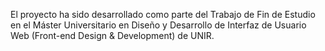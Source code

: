 El proyecto ha sido desarrollado como parte del Trabajo de Fin de Estudio en el Máster Universitario en Diseño y Desarrollo de Interfaz de Usuario Web (Front-end Design & Development) de UNIR.
